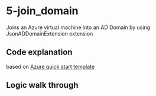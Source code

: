 # 5-join_domain

Joins an Azure virtual machine into an AD Domain by using JsonADDomainExtension extension

## Code explanation

based on [Azure quick start template](https://github.com/VCHDecisionSupport/azure-quickstart-templates/tree/master/201-vm-domain-join-existing)
## Logic walk through
